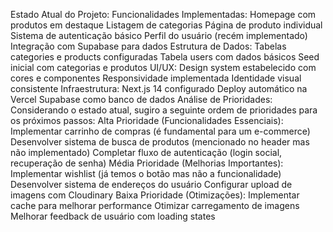 Estado Atual do Projeto:
Funcionalidades Implementadas:
Homepage com produtos em destaque
Listagem de categorias
Página de produto individual
Sistema de autenticação básico
Perfil do usuário (recém implementado)
Integração com Supabase para dados
Estrutura de Dados:
Tabelas categories e products configuradas
Tabela users com dados básicos
Seed inicial com categorias e produtos
UI/UX:
Design system estabelecido com cores e componentes
Responsividade implementada
Identidade visual consistente
Infraestrutura:
Next.js 14 configurado
Deploy automático na Vercel
Supabase como banco de dados
Análise de Prioridades:
Considerando o estado atual, sugiro a seguinte ordem de prioridades para os próximos passos:
Alta Prioridade (Funcionalidades Essenciais):
Implementar carrinho de compras (é fundamental para um e-commerce)
Desenvolver sistema de busca de produtos (mencionado no header mas não implementado)
Completar fluxo de autenticação (login social, recuperação de senha)
Média Prioridade (Melhorias Importantes):
Implementar wishlist (já temos o botão mas não a funcionalidade)
Desenvolver sistema de endereços do usuário
Configurar upload de imagens com Cloudinary
Baixa Prioridade (Otimizações):
Implementar cache para melhorar performance
Otimizar carregamento de imagens
Melhorar feedback de usuário com loading states
